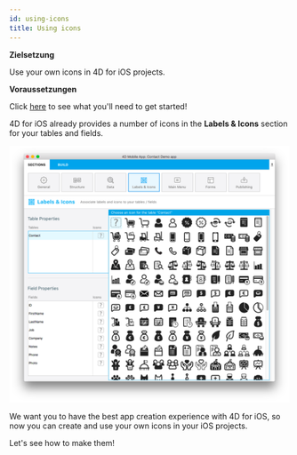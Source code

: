 ```yaml
---
id: using-icons
title: Using icons
---
```

<div class = "objectives"> 

**Zielsetzung**

Use your own icons in 4D for iOS projects.</div> <div class = "prerequisites"> 

**Voraussetzungen**

Click [here](prerequisites.html) to see what you'll need to get started!</div> 

4D for iOS already provides a number of icons in the **Labels & Icons** section for your tables and fields.

![Icon library](assets/custom-icons/icon-library.png)

We want you to have the best app creation experience with 4D for iOS, so now you can create and use your own icons in your iOS projects.

Let's see how to make them!